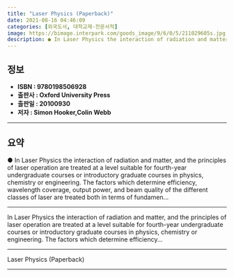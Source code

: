 ```yaml
---
title: "Laser Physics (Paperback)"
date: 2021-08-16 04:46:09
categories: [외국도서, 대학교재-전문서적]
image: https://bimage.interpark.com/goods_image/9/6/0/5/211029605s.jpg
description: ● In Laser Physics the interaction of radiation and matter, and the principles of laser operation are treated at a level suitable for fourth-year undergraduate
---
```


## **정보**

- **ISBN : 9780198506928**
- **출판사 : Oxford University Press**
- **출판일 : 20100930**
- **저자 : Simon Hooker,Colin Webb**

------



## **요약**

●  In Laser Physics the interaction of radiation and matter, and the principles of laser operation are treated at a level suitable for fourth-year undergraduate courses or introductory graduate courses in physics, chemistry or engineering. The factors which determine efficiency, wavelength coverage, output power, and beam quality of the different classes of laser are treated both in terms of fundamen...

------

In Laser Physics the interaction of radiation and matter, and the principles of laser operation are treated at a level suitable for fourth-year undergraduate courses or introductory graduate courses in physics, chemistry or engineering. The factors which determine efficiency... 

------


Laser Physics (Paperback) 

------


